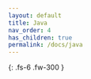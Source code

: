 ```yaml
---
layout: default
title: Java
nav_order: 4
has_children: true
permalink: /docs/java
---
```


{: .fs-6 .fw-300 }
